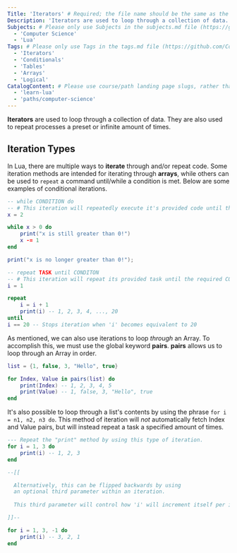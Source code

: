 ```yaml
---
Title: 'Iterators' # Required; the file name should be the same as the title, but lowercase, with dashes instead of spaces, and all punctuation removed
Description: 'Iterators are used to loop through a collection of data. They are also used to repeat processes a preset or infinite amount of times.' # Required; ideally under 150 characters and starts with a noun (used in search engine results and content previews)
Subjects: # Please only use Subjects in the subjects.md file (https://github.com/Codecademy/docs/blob/main/documentation/subjects.md). If that list feels insufficient, feel free to create a new Subject and add it to subjects.md in your PR!
  - 'Computer Science'
  - 'Lua'
Tags: # Please only use Tags in the tags.md file (https://github.com/Codecademy/docs/blob/main/documentation/tags.md). If that list feels insufficient, feel free to create a new Tag and add it to tags.md in your PR!
  - 'Iterators'
  - 'Conditionals'
  - 'Tables'
  - 'Arrays'
  - 'Logical'
CatalogContent: # Please use course/path landing page slugs, rather than linking to individual content items. If listing multiple items, please put the most relevant one first
  - 'learn-lua'
  - 'paths/computer-science'
---
```


**Iterators** are used to loop through a collection of data. They are also used to repeat processes a preset or infinite amount of times.

## Iteration Types

In Lua, there are multiple ways to **iterate** through and/or repeat code. Some iteration methods are intended for iterating through **arrays**, while others can be used to `repeat` a command until/while a condition is met. Below are some examples of conditional iterations.

```lua
-- while CONDITION do
-- # This iteration will repeatedly execute it's provided code until the CONDITION becomes false.
x = 2

while x > 0 do
    print("x is still greater than 0!")
    x -= 1
end

print("x is no longer greater than 0!");

-- repeat TASK until CONDITON
-- # This iteration will repeat its provided task until the required CONDITION becomes true
i = 1

repeat
    i = i + 1
    print(i) -- 1, 2, 3, 4, ..., 20
until
i == 20 -- Stops iteration when 'i' becomes equivalent to 20
```

As mentioned, we can also use iterations to loop *through* an Array. To accomplish this, we must use the global keyword **pairs**. **pairs** allows us to loop through an Array in order.

```lua
list = {1, false, 3, "Hello", true}

for Index, Value in pairs(list) do
    print(Index) -- 1, 2, 3, 4, 5
    print(Value) -- 1, false, 3, "Hello", true
end
```

It's also possible to loop through a list's contents by using the phrase `for i = n1, n2, n3 do`. This method of iteration will *not* automatically fetch Index and Value pairs, but will instead repeat a task a specified amount of times.

```lua
--- Repeat the "print" method by using this type of iteration.
for i = 1, 3 do
    print(i) -- 1, 2, 3
end

--[[

  Alternatively, this can be flipped backwards by using
  an optional third parameter within an iteration.
  
  This third parameter will control how 'i' will increment itself per iteration.

]]--

for i = 1, 3, -1 do
    print(i) -- 3, 2, 1
end
```